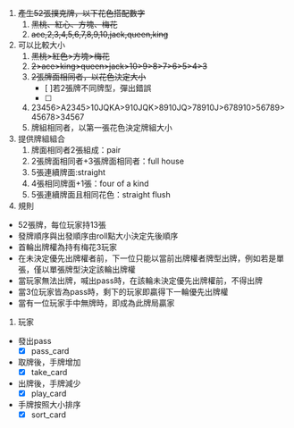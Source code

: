 1. ~~產生52張撲克牌，以下花色搭配數字~~
    1. ~~黑桃、紅心、方塊、梅花~~
    2. ~~ace,2,3,4,5,6,7,8,9,10,jack,queen,king~~
2. 可以比較大小 
    1. ~~黑桃>紅色>方塊>梅花~~
    2. ~~2>ace>king>queen>jack>10>9>8>7>6>5>4>3~~
    3. ~~2張牌面相同者，以花色決定大小~~
        - [ ]若2張牌不同牌型，彈出錯誤
        - [ ]
    1. 23456>A2345>10JQKA>910JQK>8910JQ>78910J>678910>56789>45678>34567
      1. 牌組相同者，以第一張花色決定牌組大小 
3. 提供牌組組合
    1. 牌面相同者2張組成：pair
    2. 2張牌面相同者+3張牌面相同者：full house
    3. 5張連續牌面:straight
    4. 4張相同牌面+1張：four of a kind
    5. 5張連續牌面且相同花色：straight flush
4. 規則
  - 52張牌，每位玩家持13張
  - 發牌順序與出發順序由roll點大小決定先後順序
  - 首輪出牌權為持有梅花3玩家
  - 在未決定優先出牌權者前，下一位只能以當前出牌權者牌型出牌，例如若是單張，僅以單張牌型決定該輪出牌權
  - 當玩家無法出牌，喊出pass時，在該輪未決定優先出牌權前，不得出牌
  - 當3位玩家皆為pass時，剩下的玩家即贏得下一輪優先出牌權
  - 當有一位玩家手中無牌時，即成為此牌局贏家


1. 玩家
 - 發出pass
   - [x] pass_card
 - 取牌後，手牌增加
   - [x] take_card
 - 出牌後，手牌減少
   - [x] play_card
 - 手牌按照大小排序
   - [x] sort_card
